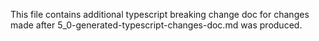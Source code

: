This file contains additional typescript breaking change doc for changes made after 5_0-generated-typescript-changes-doc.md was produced.
